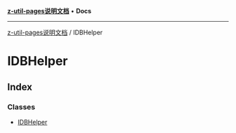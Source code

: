 [**z-util-pages说明文档**](../README.md) • **Docs**

***

[z-util-pages说明文档](../modules.md) / IDBHelper

# IDBHelper

## Index

### Classes

- [IDBHelper](classes/IDBHelper.md)
